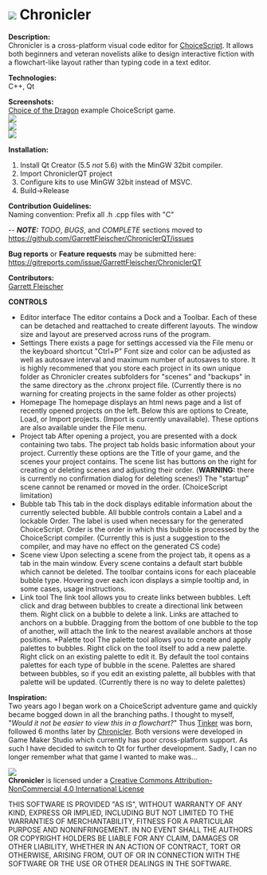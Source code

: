 # ![](https://forum.choiceofgames.com/uploads/choiceofgames/270/107efc2878dfc5fc.png) Chronicler  
**Description:**  
Chronicler is a cross-platform visual code editor for [ChoiceScript](https://www.choiceofgames.com/make-your-own-games/choicescript-intro/). It allows both beginners and veteran novelists alike to design interactive fiction with a flowchart-like layout rather than typing code in a text editor.

**Technologies:**  
C++, Qt

**Screenshots:**  
[Choice of the Dragon](https://www.choiceofgames.com/dragon/) example ChoiceScript game.  
![](https://www.dropbox.com/s/78gwnx2c27oa5bv/Chronicler2_052616_1.png?dl=1)  
![](https://www.dropbox.com/s/02mpwb34y8mm8dp/Chronicler2_052616_2.png?dl=1)  
![](https://www.dropbox.com/s/hnsunjcawrp6s0x/Chronicler2_052616_3.png?dl=1)  

**Installation:**  
1. Install Qt Creator (5.5 *not* 5.6) with the MinGW 32bit compiler.  
2. Import ChroniclerQT project  
3. Configure kits to use MinGW 32bit instead of MSVC.  
4. Build->Release  

**Contribution Guidelines:**  
Naming convention: Prefix all .h .cpp files with "C"

-- ***NOTE:*** *TODO*, *BUGS*, and *COMPLETE* sections moved to https://github.com/GarrettFleischer/ChroniclerQT/issues

**Bug reports** or **Feature requests** may be submitted here: https://gitreports.com/issue/GarrettFleischer/ChroniclerQT

**Contributors:**  
[Garrett Fleischer](https://www.linkedin.com/in/garrett-fleischer-57a230b7)

**CONTROLS**  

* Editor interface
	The editor contains a Dock and a Toolbar.
	Each of these can be detached and reattached to create different layouts.
	The window size and layout are preserved across runs of the program.
* Settings
	There exists a page for settings accessed via the File menu or the keyboard shortcut "Ctrl+P"
	Font size and color can be adjusted as well as autosave interval and maximum number of autosaves to store.
	It is highly recommened that you store each project in its own unique folder as Chronicler creates subfolders for "scenes" and "backups" in the same directory as the .chronx project file. (Currently there is no warning for creating projects in the same folder as other projects)
* Homepage
	The homepage displays an html news page and a list of recently opened projects on the left.
	Below this are options to Create, Load, or Import projects. (Import is currently unavailable).
	These options are also available under the File menu.
* Project tab
	After opening a project, you are presented with a dock containing two tabs.
	The project tab holds basic information about your project. Currently these options are the Title of your game, and the scenes your project contains.
	The scene list has buttons on the right for creating or deleting scenes and adjusting their order. (**WARNING:** there is currently no confirmation dialog for deleting scenes!)
	The "startup" scene cannot be renamed or moved in the order. (ChoiceScript limitation)
* Bubble tab
	This tab in the dock displays editable information about the currently selected bubble.
	All bubble controls contain a Label and a lockable Order.
	The label is used when necessary for the generated ChoiceScript.
	Order is the order in which this bubble is processed by the ChoiceScript compiler.
	(Currently this is just a suggestion to the compiler, and may have no effect on the generated CS code)
* Scene view
	Upon selecting a scene from the project tab, it opens as a tab in the main window.
	Every scene contains a default start bubble which cannot be deleted.
	The toolbar contains icons for each placeable bubble type.
	Hovering over each icon displays a simple tooltip and, in some cases, usage instructions.
* Link tool
	The link tool allows you to create links between bubbles.
	Left click and drag between bubbles to create a directional link between them.
	Right click on a bubble to delete a link.
	Links are attached to anchors on a bubble. Dragging from the bottom of one bubble to the top of another, will attach the link to the nearest available anchors at those positions.
*Palette tool
	The palette tool allows you to create and apply palettes to bubbles.
	Right click on the tool itself to add a new palette.
	Right click on an existing palette to edit it.
	By default the tool contains palettes for each type of bubble in the scene.
	Palettes are shared between bubbles, so if you edit an existing palette, all bubbles with that palette will be updated.
	(Currently there is no way to delete palettes)
	


**Inspiration:**  
Two years ago I began work on a ChoiceScript adventure game and quickly became bogged down in all the branching paths. I thought to myself, "_Would it not be easier to view this in a flowchart?_" Thus [Tinker](https://forum.choiceofgames.com/t/tool-tinker-visual-code-editor/6207) was born, followed 6 months later by [Chronicler](https://forum.choiceofgames.com/t/tool-chronicler-choicescript-visual-code-editor/6811). Both versions were developed in Game Maker Studio which currently has poor cross-platform support. As such I have decided to switch to Qt for further development.
Sadly, I can no longer remember what that game I wanted to make was...

![](https://licensebuttons.net/l/by-nc/4.0/88x31.png)  
**Chronicler** is licensed under a [Creative Commons Attribution-NonCommercial 4.0 International License](http://creativecommons.org/licenses/by-nc/4.0/)

THIS SOFTWARE IS PROVIDED "AS IS", WITHOUT WARRANTY OF ANY KIND, EXPRESS OR IMPLIED, INCLUDING BUT NOT LIMITED TO THE WARRANTIES OF MERCHANTABILITY, FITNESS FOR A PARTICULAR PURPOSE AND NONINFRINGEMENT. IN NO EVENT SHALL THE AUTHORS OR COPYRIGHT HOLDERS BE LIABLE FOR ANY CLAIM, DAMAGES OR OTHER LIABILITY, WHETHER IN AN ACTION OF CONTRACT, TORT OR OTHERWISE, ARISING FROM, OUT OF OR IN CONNECTION WITH THE SOFTWARE OR THE USE OR OTHER DEALINGS IN THE SOFTWARE.
